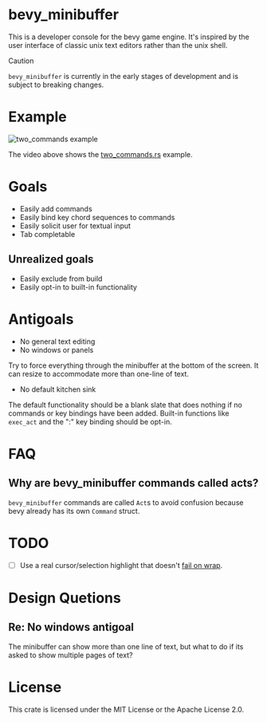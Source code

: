 # bevy_minibuffer

This is a developer console for the bevy game engine. It's inspired by the
user interface of classic unix text editors rather than the unix shell.

> [!CAUTION]
> `bevy_minibuffer` is currently in the early stages of development and is subject to breaking changes.

# Example
![two_commands example](https://github.com/shanecelis/bevy_minibuffer/assets/54390/e90c4ef9-664c-47af-8ff5-a83214237341)

The video above shows the [two_commands.rs](examples/two_commands.rs) example.

# Goals

- Easily add commands
- Easily bind key chord sequences to commands
- Easily solicit user for textual input
- Tab completable
## Unrealized goals
- Easily exclude from build
- Easily opt-in to built-in functionality

# Antigoals

- No general text editing
- No windows or panels

Try to force everything through the minibuffer at the bottom of the screen. It can resize to accommodate more than one-line of text. 

- No default kitchen sink

The default functionality should be a blank slate that does nothing if no commands or key bindings have been added. Built-in functions like `exec_act` and the ":" key binding should be opt-in.

# FAQ

## Why are bevy_minibuffer commands called acts?

`bevy_minibuffer` commands are called `Act`s to avoid confusion because bevy
already has its own `Command` struct.

# TODO
- [ ] Use a real cursor/selection highlight that doesn't [fail on wrap](https://discord.com/channels/691052431525675048/1305257817057398825/1305257817057398825).

# Design Quetions
## Re: No windows antigoal
The minibuffer can show more than one line of text, but what to do if its asked
to show multiple pages of text?

# License

This crate is licensed under the MIT License or the Apache License 2.0.
